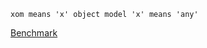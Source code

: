     xom means 'x' object model 'x' means 'any' 

    
[Benchmark](https://github.com/zhaolihang/js-framework-benchmark/blob/master/webdriver-ts/table.html)